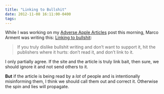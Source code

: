```yaml
---
title: "Linking to Bullshit"
date: 2012-11-08 16:11:00-0400
tags: 
---
```


While I was working on my [Adverse Apple Articles](https://hiltmon.com/blog/2012/11/08/adverse-apple-articles/) post this morning, Marco Arment was writing this: [Linking to bullshit](http://www.marco.org/2012/11/07/linking-to-bullshit):

> If you truly dislike bullshit writing and don’t want to support it, hit the publishers where it hurts: don’t read it, and don’t link to it.

I only partially agree. If the site and the article is truly link bait, then sure, we should ignore it and not send others to it.

**But** if the article is being read by a *lot* of people and is intentionally misinforming them, I think we should call them out and correct it. Otherwise the spin and lies will propagate.
